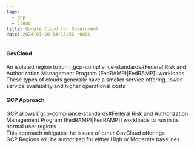 ```yaml
---
tags:
  - gcp
  - cloud
title: Google Cloud for Government
date: 2024-01-28 14:15:56 -0600
---
```


#### GovCloud
An isolated region to run [[gcp-compliance-standards#Federal Risk and Authorization Management Program (FedRAMP)|FedRAMP]] workloads  
These types of clouds generally have a smaller service offering, lower service availability and higher operational costs

#### GCP Approach
GCP allows [[gcp-compliance-standards#Federal Risk and Authorization Management Program (FedRAMP)|FedRAMP]] workloads to run in its normal user regions  
This approach mitigates the issues of other GovCloud offerings  
GCP Regions will be authorized for either High or Moderate baselines
